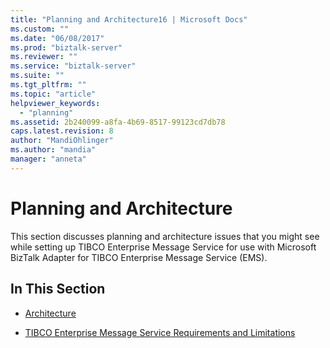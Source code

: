 ```yaml
---
title: "Planning and Architecture16 | Microsoft Docs"
ms.custom: ""
ms.date: "06/08/2017"
ms.prod: "biztalk-server"
ms.reviewer: ""
ms.service: "biztalk-server"
ms.suite: ""
ms.tgt_pltfrm: ""
ms.topic: "article"
helpviewer_keywords: 
  - "planning"
ms.assetid: 2b240099-a8fa-4b69-8517-99123cd7db78
caps.latest.revision: 8
author: "MandiOhlinger"
ms.author: "mandia"
manager: "anneta"
---
```

# Planning and Architecture
This section discusses planning and architecture issues that you might see while setting up TIBCO Enterprise Message Service for use with Microsoft BizTalk Adapter for TIBCO Enterprise Message Service (EMS).  
  
## In This Section  
  
-   [Architecture](../core/architecture-of-biztalk-adapter-for-tibco-enterprise-message-service.md)  
  
-   [TIBCO Enterprise Message Service Requirements and Limitations](../core/tibco-enterprise-message-service-requirements-and-limitations.md)